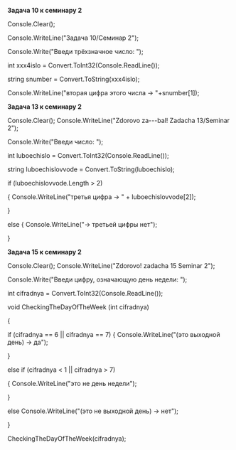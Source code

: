 **Задача 10 к семинару 2**

Console.Clear();

Console.WriteLine("Задача 10/Семинар 2");

Console.Write("Введи трёхзначное число: ");

int xxx4islo = Convert.ToInt32(Console.ReadLine());

string snumber = Convert.ToString(xxx4islo);

Console.WriteLine("вторая цифра этого числа -> "+snumber[1]);


**Задача 13 к семинару 2**

Console.Clear();
Console.WriteLine("Zdorovo za---bal! Zadacha 13/Seminar 2");

Console.Write("Введи число: ");

int luboechislo = Convert.ToInt32(Console.ReadLine());

string luboechislovvode = Convert.ToString(luboechislo);

if (luboechislovvode.Length > 2)

{
  Console.WriteLine("третья цифра -> " + luboechislovvode[2]);

}

else {
  Console.WriteLine("-> третьей цифры нет");

}


**Задача 15 к семинару 2**


Console.Clear();
Console.WriteLine("Zdorovo! zadacha 15 Seminar 2");

Console.Write("Введи цифру, означающую день недели: ");

int cifradnya = Convert.ToInt32(Console.ReadLine());

void CheckingTheDayOfTheWeek (int cifradnya) 

{

  if (cifradnya == 6 || cifradnya == 7) 
  {
  Console.WriteLine("(это выходной день) -> да");

  }

  else if (cifradnya < 1 || cifradnya > 7) 

  {
    Console.WriteLine("это не день недели");

  }

  else Console.WriteLine("(это не выходной день) -> нет");
  
}


CheckingTheDayOfTheWeek(cifradnya);

